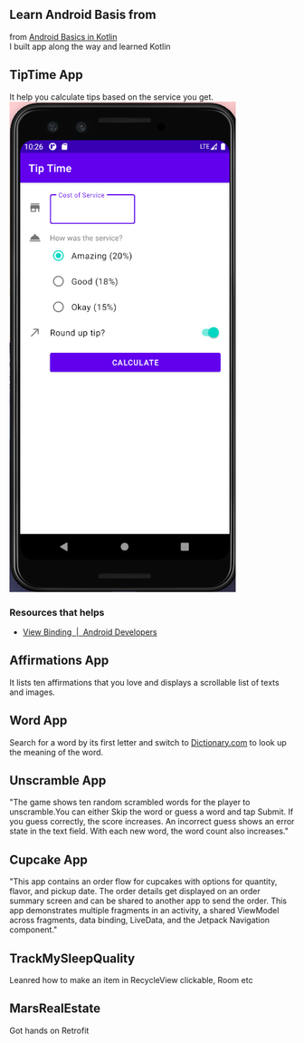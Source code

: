 ## Learn Android Basis from 
from [Android Basics in Kotlin](https://developer.android.com/courses)    
I built app along the way and learned Kotlin
## TipTime App
It help you calculate tips based on the service you get.        
![TipTime](/img/tiptime.png)
### Resources that helps
- [View Binding  |  Android Developers](https://developer.android.com/topic/libraries/view-binding)
## Affirmations App
It lists ten affirmations that you love and displays a scrollable list of texts and images.                        
## Word App
Search for a word by its first letter and switch to [Dictionary.com](https://www.dictionary.com/) to look up the meaning of the word.
## Unscramble App
"The game shows ten random scrambled words for the player to unscramble.You can either Skip the word or guess a word and tap Submit. If you guess correctly, the score increases. An incorrect guess shows an error state in the text field. With each new word, the word count also increases."
## Cupcake App
"This app contains an order flow for cupcakes with options for quantity, flavor, and pickup date.
The order details get displayed on an order summary screen and can be shared to another app to send the order.
This app demonstrates multiple fragments in an activity, a shared ViewModel across fragments,
data binding, LiveData, and the Jetpack Navigation component."
## TrackMySleepQuality
Leanred how to make an item in RecycleView clickable, Room etc
## MarsRealEstate
Got hands on Retrofit
